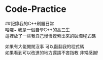 # Code-Practice
 ##記錄我的C++刷題日常  
哈囉~ 我是一個自學C++的高三生  
這裡放了一些我自己慢慢摸索出來的破爛程式碼  

如果有大佬閒閒沒事 可以翻翻我的程式碼  
如果看到可以改進的地方還請不吝指教 非常感謝!  